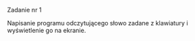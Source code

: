 Zadanie nr 1

Napisanie programu odczytującego słowo zadane z klawiatury i wyświetlenie go na ekranie.